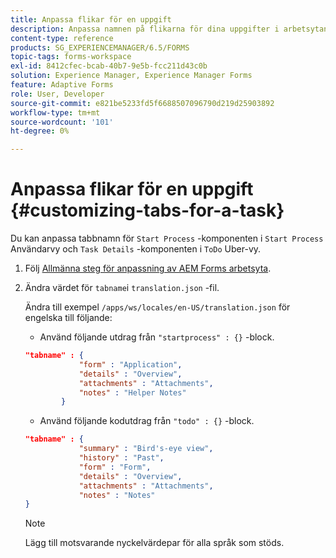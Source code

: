 ```yaml
---
title: Anpassa flikar för en uppgift
description: Anpassa namnen på flikarna för dina uppgifter i arbetsytan i LiveCycle AEM Forms.
content-type: reference
products: SG_EXPERIENCEMANAGER/6.5/FORMS
topic-tags: forms-workspace
exl-id: 8412cfec-bcab-40b7-9e5b-fcc211d43c0b
solution: Experience Manager, Experience Manager Forms
feature: Adaptive Forms
role: User, Developer
source-git-commit: e821be5233fd5f6688507096790d219d25903892
workflow-type: tm+mt
source-wordcount: '101'
ht-degree: 0%

---
```


# Anpassa flikar för en uppgift {#customizing-tabs-for-a-task}

Du kan anpassa tabbnamn för `Start Process` -komponenten i `Start Process` Användarvy och `Task Details` -komponenten i `ToDo` Uber-vy.

1. Följ [Allmänna steg för anpassning av AEM Forms arbetsyta](/help/forms/using/generic-steps-html-workspace-customization.md).
1. Ändra värdet för `tabname`i `translation.json` -fil.

   Ändra till exempel `/apps/ws/locales/en-US/translation.json` för engelska till följande:

   * Använd följande utdrag från `"startprocess" : {}` -block.

   ```json
   "tabname" : {
               "form" : "Application",
               "details" : "Overview",
               "attachments" : "Attachments",
               "notes" : "Helper Notes"
           }
   ```

   * Använd följande kodutdrag från `"todo" : {}` -block.

   ```json
   "tabname" : {
               "summary" : "Bird's-eye view",
               "history" : "Past",
               "form" : "Form",
               "details" : "Overview",
               "attachments" : "Attachments",
               "notes" : "Notes"
   }
   ```

   >[!NOTE]
   >
   >Lägg till motsvarande nyckelvärdepar för alla språk som stöds.
